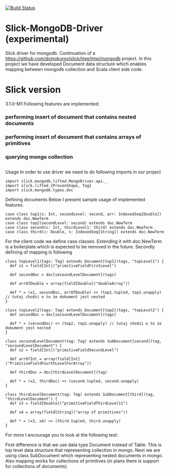 [![Build Status](https://travis-ci.org/adamkozuch/Slick-MongoDB-Driver.svg?branch=master)](https://travis-ci.org/adamkozuch/Slick-MongoDB-Driver)
# Slick-MongoDB-Driver (experimental)
Slick driver for mongodb. Continuation of a https://github.com/dvinokurov/slick/tree/tmp/mongodb project.
In this project we have developed Document data structure which enables mapping between mongodb collection and 
Scala client side code.
# Slick version
3.1.0-M1
Following features are implemented: 
### performing insert of document that contains nested documents
### performing insert of document that contains arrays of primitives 
### querying mongo collection
##

Usage
In order to use driver we need to do following imports in our project
```
import slick.mongodb.lifted.MongoDriver.api._
import slick.lifted.{ProvenShape, Tag}
import slick.mongodb.types.doc
```
Defining documents
Below I present sample usage of implemented features.
```
case class top1(x: Int, secondLevel: second, arr: IndexedSeq[Double]) extends doc.NewTerm
case class top2(secondLevel: second) extends doc.NewTerm
case class second(c: Int, thirdLevel1: third) extends doc.NewTerm
case class third(c: Double, s: IndexedSeq[String]) extends doc.NewTerm
```
For the client code we define case classes. Extending it with doc.NewTerm is a boilerplate
which is expected to be removed in the future.
Secondly defining of mapping is following
```
class topLevel1(tags: Tag) extends Document[top1](tags, "topLevel1") {
  def x1 = field[Int]("primitiveFieldFirstLevel")

  def secondDoc = doc[secoundLevelDocument](tags)

  def arrOfDouble = array(field[Double]("doubleArray"))

  def * = (x1, secondDoc, arrOfDouble) <> (top1.tupled, top1.unapply) // tutaj chodzi o to że dokument jest nested
}

class topLevel2(tags: Tag) extends Document[top2](tags, "topLevel2") {
  def secondDoc = doc[secoundLevelDocument](tags)

  def * = (secondDoc) <> (top2, top2.unapply) // tutaj chodzi o to że dokument jest nested
}

class secoundLevelDocument(tag: Tag) extends SubDocument[second](tag, "secoundLevelDocument") {
  def x2 = field[Int]("primitiveFieldSecundLevel")  

  def arrOfInt = array(field[Int]("PrimitiveFieldFourthLevelForArray"))

  def thirdDoc = doc[thirdLevelDocument](tag)

  def * = (x2, thirdDoc) <> (second.tupled, second.unapply)
}

class thirdLevelDocument(tag: Tag) extends SubDocument[third](tag, "thirdLevelDocument") {
  def x3 = field[Double]("primitiveFieldThirdLevel11")

  def x4 = array(field[String]("array of primitives"))

  def * = (x3, x4) <> (third.tupled, third.unapply)
}
```
For more I encourage you to look at the following test: 

First difference is that we use data type Document instead of Table. This is top level
data structure that representing collection in mongo. Next we are using class SubDocument 
which representing nested documents in mongo. Also mapping works for collections of primitives (in plans there is support for collections of documents).
